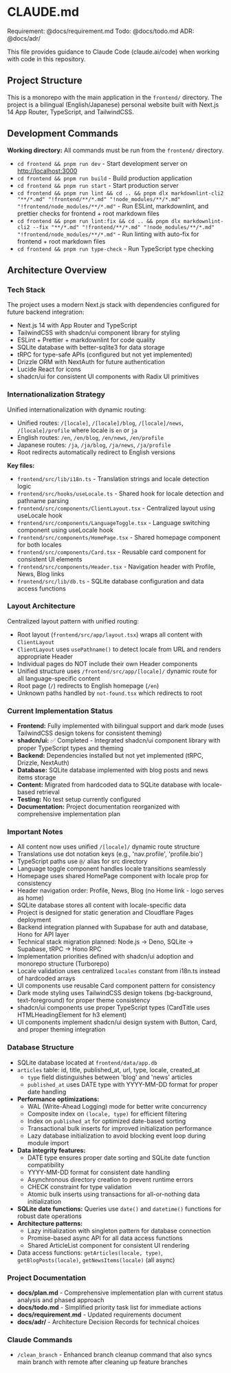 # CLAUDE.md

Requirement: @docs/requirement.md
Todo: @docs/todo.md
ADR: @docs/adr/

This file provides guidance to Claude Code (claude.ai/code) when working with code in this repository.

## Project Structure

This is a monorepo with the main application in the `frontend/` directory. The project is a bilingual (English/Japanese) personal website built with Next.js 14 App Router, TypeScript, and TailwindCSS.

## Development Commands

**Working directory:** All commands must be run from the `frontend/` directory.

- `cd frontend && pnpm run dev` - Start development server on <http://localhost:3000>
- `cd frontend && pnpm run build` - Build production application
- `cd frontend && pnpm run start` - Start production server
- `cd frontend && pnpm run lint && cd .. && pnpm dlx markdownlint-cli2 "**/*.md" "!frontend/**/*.md" "!node_modules/**/*.md" "!frontend/node_modules/**/*.md"` - Run ESLint, markdownlint, and prettier checks for frontend + root markdown files
- `cd frontend && pnpm run lint:fix && cd .. && pnpm dlx markdownlint-cli2 --fix "**/*.md" "!frontend/**/*.md" "!node_modules/**/*.md" "!frontend/node_modules/**/*.md"` - Run linting with auto-fix for frontend + root markdown files
- `cd frontend && pnpm run type-check` - Run TypeScript type checking

## Architecture Overview

### Tech Stack

The project uses a modern Next.js stack with dependencies configured for future backend integration:

- Next.js 14 with App Router and TypeScript
- TailwindCSS with shadcn/ui component library for styling
- ESLint + Prettier + markdownlint for code quality
- SQLite database with better-sqlite3 for data storage
- tRPC for type-safe APIs (configured but not yet implemented)
- Drizzle ORM with NextAuth for future authentication
- Lucide React for icons
- shadcn/ui for consistent UI components with Radix UI primitives

### Internationalization Strategy

Unified internationalization with dynamic routing:

- Unified routes: `/[locale]`, `/[locale]/blog`, `/[locale]/news`, `/[locale]/profile` where locale is `en` or `ja`
- English routes: `/en`, `/en/blog`, `/en/news`, `/en/profile`
- Japanese routes: `/ja`, `/ja/blog`, `/ja/news`, `/ja/profile`
- Root redirects automatically redirect to English versions

**Key files:**

- `frontend/src/lib/i18n.ts` - Translation strings and locale detection logic
- `frontend/src/hooks/useLocale.ts` - Shared hook for locale detection and pathname parsing
- `frontend/src/components/ClientLayout.tsx` - Centralized layout using useLocale hook
- `frontend/src/components/LanguageToggle.tsx` - Language switching component using useLocale hook
- `frontend/src/components/HomePage.tsx` - Shared homepage component for both locales
- `frontend/src/components/Card.tsx` - Reusable card component for consistent UI elements
- `frontend/src/components/Header.tsx` - Navigation header with Profile, News, Blog links
- `frontend/src/lib/db.ts` - SQLite database configuration and data access functions

### Layout Architecture

Centralized layout pattern with unified routing:

- Root layout (`frontend/src/app/layout.tsx`) wraps all content with `ClientLayout`
- `ClientLayout` uses `usePathname()` to detect locale from URL and renders appropriate Header
- Individual pages do NOT include their own Header components
- Unified structure uses `/frontend/src/app/[locale]/` dynamic route for all language-specific content
- Root page (`/`) redirects to English homepage (`/en`)
- Unknown paths handled by `not-found.tsx` which redirects to root

### Current Implementation Status

- **Frontend:** Fully implemented with bilingual support and dark mode (uses TailwindCSS design tokens for consistent theming)
- **shadcn/ui:** ✅ Completed - Integrated shadcn/ui component library with proper TypeScript types and theming
- **Backend:** Dependencies installed but not yet implemented (tRPC, Drizzle, NextAuth)
- **Database:** SQLite database implemented with blog posts and news items storage
- **Content:** Migrated from hardcoded data to SQLite database with locale-based retrieval
- **Testing:** No test setup currently configured
- **Documentation:** Project documentation reorganized with comprehensive implementation plan

### Important Notes

- All content now uses unified `/[locale]/` dynamic route structure
- Translations use dot notation keys (e.g., 'nav.profile', 'profile.bio')
- TypeScript paths use `@/` alias for src directory
- Language toggle component handles locale transitions seamlessly
- Homepage uses shared HomePage component with locale prop for consistency
- Header navigation order: Profile, News, Blog (no Home link - logo serves as home)
- SQLite database stores all content with locale-specific data
- Project is designed for static generation and Cloudflare Pages deployment
- Backend integration planned with Supabase for auth and database, Hono for API layer
- Technical stack migration planned: Node.js → Deno, SQLite → Supabase, tRPC → Hono RPC
- Implementation priorities defined with shadcn/ui adoption and monorepo structure (Turborepo)
- Locale validation uses centralized `locales` constant from i18n.ts instead of hardcoded arrays
- UI components use reusable Card component pattern for consistency
- Dark mode styling uses TailwindCSS design tokens (bg-background, text-foreground) for proper theme consistency
- shadcn/ui components use proper TypeScript types (CardTitle uses HTMLHeadingElement for h3 element)
- UI components implement shadcn/ui design system with Button, Card, and proper theming integration

### Database Structure

- SQLite database located at `frontend/data/app.db`
- `articles` table: id, title, published_at, url, type, locale, created_at
  - `type` field distinguishes between 'blog' and 'news' articles
  - `published_at` uses DATE type with YYYY-MM-DD format for proper date handling
- **Performance optimizations:**
  - WAL (Write-Ahead Logging) mode for better write concurrency
  - Composite index on `(locale, type)` for efficient filtering
  - Index on `published_at` for optimized date-based sorting
  - Transactional bulk inserts for improved initialization performance
  - Lazy database initialization to avoid blocking event loop during module import
- **Data integrity features:**
  - DATE type ensures proper date sorting and SQLite date function compatibility
  - YYYY-MM-DD format for consistent date handling
  - Asynchronous directory creation to prevent runtime errors
  - CHECK constraint for type validation
  - Atomic bulk inserts using transactions for all-or-nothing data initialization
- **SQLite date functions:** Queries use `date()` and `datetime()` functions for robust date operations
- **Architecture patterns:**
  - Lazy initialization with singleton pattern for database connection
  - Promise-based async API for all data access functions
  - Shared ArticleList component for consistent UI rendering
- Data access functions: `getArticles(locale, type)`, `getBlogPosts(locale)`, `getNewsItems(locale)` (all async)

### Project Documentation

- **docs/plan.md** - Comprehensive implementation plan with current status analysis and phased approach
- **docs/todo.md** - Simplified priority task list for immediate actions
- **docs/requirement.md** - Updated requirements document
- **docs/adr/** - Architecture Decision Records for technical choices

### Claude Commands

- `/clean_branch` - Enhanced branch cleanup command that also syncs main branch with remote after cleaning up feature branches

